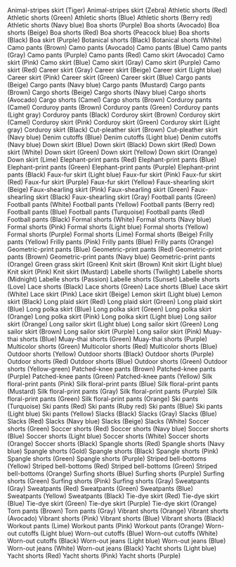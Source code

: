 Animal-stripes skirt (Tiger)
Animal-stripes skirt (Zebra)
Athletic shorts (Red)
Athletic shorts (Green)
Athletic shorts (Blue)
Athletic shorts (Berry red)
Athletic shorts (Navy blue)
Boa shorts (Purple)
Boa shorts (Avocado)
Boa shorts (Beige)
Boa shorts (Red)
Boa shorts (Peacock blue)
Boa shorts (Black)
Boa skirt (Purple)
Botanical shorts (Black)
Botanical shorts (White)
Camo pants (Brown)
Camo pants (Avocado)
Camo pants (Blue)
Camo pants (Gray)
Camo pants (Purple)
Camo pants (Red)
Camo skirt (Avocado)
Camo skirt (Pink)
Camo skirt (Blue)
Camo skirt (Gray)
Camo skirt (Purple)
Camo skirt (Red)
Career skirt (Gray)
Career skirt (Beige)
Career skirt (Light blue)
Career skirt (Pink)
Career skirt (Green)
Career skirt (Blue)
Cargo pants (Beige)
Cargo pants (Navy blue)
Cargo pants (Mustard)
Cargo pants (Brown)
Cargo shorts (Beige)
Cargo shorts (Navy blue)
Cargo shorts (Avocado)
Cargo shorts (Camel)
Cargo shorts (Brown)
Corduroy pants (Camel)
Corduroy pants (Brown)
Corduroy pants (Green)
Corduroy pants (Light gray)
Corduroy pants (Black)
Corduroy skirt (Brown)
Corduroy skirt (Camel)
Corduroy skirt (Pink)
Corduroy skirt (Green)
Corduroy skirt (Light gray)
Corduroy skirt (Black)
Cut-pleather skirt (Brown)
Cut-pleather skirt (Navy blue)
Denim cutoffs (Blue)
Denim cutoffs (Light blue)
Denim cutoffs (Navy blue)
Down skirt (Blue)
Down skirt (Black)
Down skirt (Red)
Down skirt (White)
Down skirt (Green)
Down skirt (Yellow)
Down skirt (Orange)
Down skirt (Lime)
Elephant-print pants (Red)
Elephant-print pants (Blue)
Elephant-print pants (Green)
Elephant-print pants (Purple)
Elephant-print pants (Black)
Faux-fur skirt (Light blue)
Faux-fur skirt (Pink)
Faux-fur skirt (Red)
Faux-fur skirt (Purple)
Faux-fur skirt (Yellow)
Faux-shearling skirt (Beige)
Faux-shearling skirt (Pink)
Faux-shearling skirt (Green)
Faux-shearling skirt (Black)
Faux-shearling skirt (Gray)
Football pants (Green)
Football pants (White)
Football pants (Yellow)
Football pants (Berry red)
Football pants (Blue)
Football pants (Turquoise)
Football pants (Red)
Football pants (Black)
Formal shorts (White)
Formal shorts (Navy blue)
Formal shorts (Pink)
Formal shorts (Light blue)
Formal shorts (Yellow)
Formal shorts (Purple)
Formal shorts (Lime)
Formal shorts (Beige)
Frilly pants (Yellow)
Frilly pants (Pink)
Frilly pants (Blue)
Frilly pants (Orange)
Geometric-print pants (Blue)
Geometric-print pants (Red)
Geometric-print pants (Brown)
Geometric-print pants (Navy blue)
Geometric-print pants (Orange)
Green grass skirt (Green)
Knit skirt (Brown)
Knit skirt (Light blue)
Knit skirt (Pink)
Knit skirt (Mustard)
Labelle shorts (Twilight)
Labelle shorts (Midnight)
Labelle shorts (Passion)
Labelle shorts (Sunset)
Labelle shorts (Love)
Lace shorts (Black)
Lace shorts (Green)
Lace shorts (Blue)
Lace skirt (White)
Lace skirt (Pink)
Lace skirt (Beige)
Lemon skirt (Light blue)
Lemon skirt (Black)
Long plaid skirt (Red)
Long plaid skirt (Green)
Long plaid skirt (Blue)
Long polka skirt (Blue)
Long polka skirt (Green)
Long polka skirt (Orange)
Long polka skirt (Pink)
Long polka skirt (Light blue)
Long sailor skirt (Orange)
Long sailor skirt (Light blue)
Long sailor skirt (Green)
Long sailor skirt (Brown)
Long sailor skirt (Purple)
Long sailor skirt (Pink)
Muay-thai shorts (Blue)
Muay-thai shorts (Green)
Muay-thai shorts (Purple)
Multicolor shorts (Green)
Multicolor shorts (Red)
Multicolor shorts (Blue)
Outdoor shorts (Yellow)
Outdoor shorts (Black)
Outdoor shorts (Purple)
Outdoor shorts (Red)
Outdoor shorts (Blue)
Outdoor shorts (Green)
Outdoor shorts (Yellow-green)
Patched-knee pants (Brown)
Patched-knee pants (Purple)
Patched-knee pants (Green)
Patched-knee pants (Yellow)
Silk floral-print pants (Pink)
Silk floral-print pants (Blue)
Silk floral-print pants (Mustard)
Silk floral-print pants (Gray)
Silk floral-print pants (Purple)
Silk floral-print pants (Green)
Silk floral-print pants (Orange)
Ski pants (Turquoise)
Ski pants (Red)
Ski pants (Ruby red)
Ski pants (Blue)
Ski pants (Light blue)
Ski pants (Yellow)
Slacks (Black)
Slacks (Gray)
Slacks (Blue)
Slacks (Red)
Slacks (Navy blue)
Slacks (Beige)
Slacks (White)
Soccer shorts (Green)
Soccer shorts (Red)
Soccer shorts (Navy blue)
Soccer shorts (Blue)
Soccer shorts (Light blue)
Soccer shorts (White)
Soccer shorts (Orange)
Soccer shorts (Black)
Spangle shorts (Red)
Spangle shorts (Navy blue)
Spangle shorts (Gold)
Spangle shorts (Black)
Spangle shorts (Pink)
Spangle shorts (Green)
Spangle shorts (Purple)
Striped bell-bottoms (Yellow)
Striped bell-bottoms (Red)
Striped bell-bottoms (Green)
Striped bell-bottoms (Orange)
Surfing shorts (Blue)
Surfing shorts (Purple)
Surfing shorts (Green)
Surfing shorts (Pink)
Surfing shorts (Gray)
Sweatpants (Gray)
Sweatpants (Red)
Sweatpants (Green)
Sweatpants (Blue)
Sweatpants (Yellow)
Sweatpants (Black)
Tie-dye skirt (Red)
Tie-dye skirt (Blue)
Tie-dye skirt (Green)
Tie-dye skirt (Purple)
Tie-dye skirt (Orange)
Torn pants (Brown)
Torn pants (Gray)
Vibrant shorts (Orange)
Vibrant shorts (Avocado)
Vibrant shorts (Pink)
Vibrant shorts (Blue)
Vibrant shorts (Black)
Workout pants (Lime)
Workout pants (Pink)
Workout pants (Orange)
Worn-out cutoffs (Light blue)
Worn-out cutoffs (Blue)
Worn-out cutoffs (White)
Worn-out cutoffs (Black)
Worn-out jeans (Light blue)
Worn-out jeans (Blue)
Worn-out jeans (White)
Worn-out jeans (Black)
Yacht shorts (Light blue)
Yacht shorts (Red)
Yacht shorts (Pink)
Yacht shorts (Purple)
